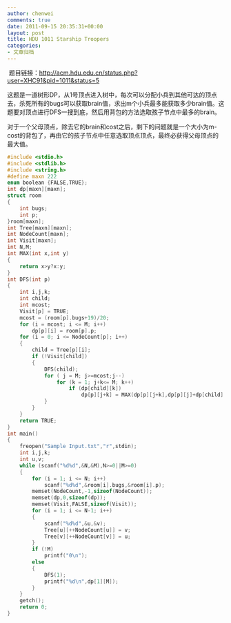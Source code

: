 ```yaml
---
author: chenwei
comments: true
date: 2011-09-15 20:35:31+00:00
layout: post
title: HDU 1011 Starship Troopers
categories:
- 文章归档
---
```


 题目链接：http://acm.hdu.edu.cn/status.php?user=XHC91&pid=1011&status=5

这题是一道树形DP，从1号顶点进入树中，每次可以分配小兵到其他可达的顶点去，杀死所有的bugs可以获取brain值，求出m个小兵最多能获取多少brain值。这题要对顶点进行DFS一搜到底，然后用背包的方法选取孩子节点中最多的brain。

对于一个父母顶点，除去它的brain和cost之后，剩下的问题就是一个大小为m-cost的背包了，再由它的孩子节点中任意选取顶点顶点，最终必获得父母顶点的最大值。

```c
#include <stdio.h>
#include <stdlib.h>
#include <string.h>
#define maxn 222
enum boolean {FALSE,TRUE};
int dp[maxn][maxn];
struct room
{
    int bugs;
    int p;
}room[maxn];
int Tree[maxn][maxn];
int NodeCount[maxn];
int Visit[maxn];
int N,M;
int MAX(int x,int y)
{
    return x>y?x:y;
}
int DFS(int p)
{
    int i,j,k;
    int child;
    int mcost;
    Visit[p] = TRUE;
    mcost = (room[p].bugs+19)/20;
    for (i = mcost; i <= M; i++)
        dp[p][i] = room[p].p;
    for (i = 0; i <= NodeCount[p]; i++)
    {
        child = Tree[p][i];
        if (!Visit[child])
        {
            DFS(child);
            for ( j = M; j>=mcost;j--)
                for (k = 1; j+k<= M; k++)  
                    if (dp[child][k])
                        dp[p][j+k] = MAX(dp[p][j+k],dp[p][j]+dp[child][k]);
            }
        }
    }
    return TRUE;
}
int main()
{
    freopen("Sample Input.txt","r",stdin);
    int i,j,k;
    int u,v;
    while (scanf("%d%d",&N,&M),N>=0||M>=0)
    {
        for (i = 1; i <= N; i++)
            scanf("%d%d",&room[i].bugs,&room[i].p);
        memset(NodeCount,-1,sizeof(NodeCount));
        memset(dp,0,sizeof(dp));
        memset(Visit,FALSE,sizeof(Visit));
        for (i = 1; i <= N-1; i++)
        {
            scanf("%d%d",&u,&v);
            Tree[u][++NodeCount[u]] = v;
            Tree[v][++NodeCount[v]] = u;  
        }
        if (!M)
            printf("0\n");
        else
        {
            DFS(1);
            printf("%d\n",dp[1][M]);
        }
    }
    getch();
    return 0;
}
```


 
